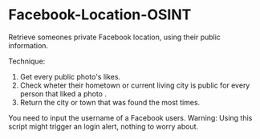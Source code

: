 # Facebook-Location-OSINT
Retrieve someones private Facebook location, using their public information.

Technique:
  1) Get every public photo's likes.
  2) Check wheter their hometown or current living city is public for every person that liked a photo .
  3) Return the city or town that was found the most times.
  
You need to input the username of a Facebook users.
Warning: Using this script might trigger an login alert, nothing to worry about.
  
  
